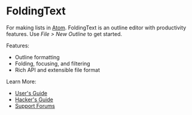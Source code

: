 # FoldingText

For making lists in [Atom](https://atom.io). FoldingText is an outline editor with productivity features. Use *File > New Outline* to get started.

Features:

- Outline formatting
- Folding, focusing, and filtering
- Rich API and extensible file format

Learn More:

- [User's Guide]()
- [Hacker's Guide]()
- [Support Forums](http://support.foldingtext.com/)